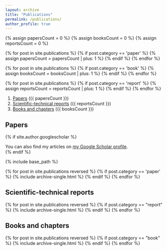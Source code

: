 ```yaml
---
layout: archive
title: "Publications"
permalink: /publications/
author_profile: true
---
```


{% assign papersCount = 0 %}
{% assign booksCount = 0 %}
{% assign reportsCount = 0 %}

{% for post in site.publications %}
  {% if post.category == 'paper' %}
    {% assign papersCount = papersCount | plus: 1 %}
  {% endif %}
{% endfor %}

{% for post in site.publications %}
  {% if post.category == 'book' %}
    {% assign booksCount = booksCount | plus: 1 %}
  {% endif %}
{% endfor %}

{% for post in site.publications %}
  {% if post.category == 'report' %}
    {% assign reportsCount = reportsCount | plus: 1 %}
  {% endif %}
{% endfor %}

1. [Papers](#paper) ({{ papersCount }})
2. [Scientific-technical reports](#scientific-technical-reports) ({{ reportsCount }})
3. [Books and chapters](#books-and-chapters) ({{ booksCount }})

## Papers

{% if site.author.googlescholar %}
  <div class="wordwrap">You can also find my articles on <a href="{{site.author.googlescholar}}">my Google Scholar profile</a>.</div>
{% endif %}

{% include base_path %}

{% for post in site.publications reversed %}
  {% if post.category == 'paper' %}
    {% include archive-single.html %}
  {% endif %}
{% endfor %}

<a name="report"></a>
## Scientific-technical reports

{% for post in site.publications reversed %}
  {% if post.category == "report" %}
    {% include archive-single.html %}
  {% endif %}
{% endfor %}

<a name="book"></a>
## Books and chapters

{% for post in site.publications reversed %}
  {% if post.category == "book" %}
    {% include archive-single.html %}
  {% endif %}
{% endfor %}